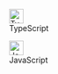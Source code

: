 

<figure class="item">
    <img  alt="TypeScript" width="26px" height="26px" src="https://cdn-icons-png.flaticon.com/512/5968/5968381.png" />
    <figcaption class="caption">TypeScript</figcaption>
</figure>
<figure class="item">
    <img  alt="JavaScript" width="26px" height="26px" src="https://cdn-icons-png.flaticon.com/512/5968/5968292.png" />
    <figcaption class="caption">JavaScript</figcaption>
</figure>
